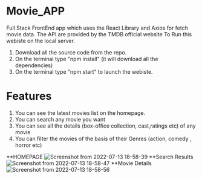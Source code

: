 # Movie_APP
Full Stack FrontEnd app which uses the React Library and Axios for fetch movie data. The API are provided by the TMDB official website
To Run this webiste on the local server.
1) Download all the source code from the repo.
2) On the terminal type "npm install" (it will download all the dependencies)
3) On the terminal type "npm start" to launch the webiste.

# Features
1) You can see the latest movies list on the homepage.
2) You can search any movie you want
3) You can see all the details (box-office collection, cast,ratings etc) of any movie
4) You can filter the movies of the basis of their Genres (action, comedy , horror etc)

**HOMEPAGE
![Screenshot from 2022-07-13 18-58-39](https://user-images.githubusercontent.com/108900696/178745306-d0648185-0e31-47fb-98f8-b7c650eb4ed1.png)
**Search Results
![Screenshot from 2022-07-13 18-58-47](https://user-images.githubusercontent.com/108900696/178745377-57486b3d-bfe8-4cdd-b2d8-3fe4f2c306a3.png)
**Movie Details
![Screenshot from 2022-07-13 18-58-56](https://user-images.githubusercontent.com/108900696/178745415-7eae7810-5113-48b7-a0dc-ff718a823ee3.png)
